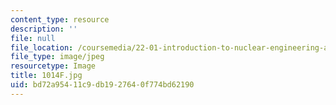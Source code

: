 ```yaml
---
content_type: resource
description: ''
file: null
file_location: /coursemedia/22-01-introduction-to-nuclear-engineering-and-ionizing-radiation-fall-2016/bd72a95411c9db1927640f774bd62190_1014F.jpg
file_type: image/jpeg
resourcetype: Image
title: 1014F.jpg
uid: bd72a954-11c9-db19-2764-0f774bd62190
---
```

